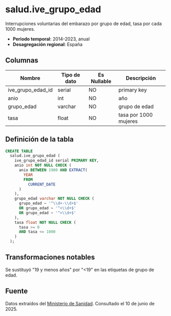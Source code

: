 # salud.ive_grupo_edad

Interrupciones voluntarias del embarazo por grupo de edad, tasa por cada 1000 mujeres.

- **Periodo temporal**: 2014-2023, anual
- **Desagregación regional**: España

## Columnas

| Nombre | Tipo de dato | Es Nullable | Descripción |
| --- | --- | --- | --- |
| ive_grupo_edad_id | serial | NO | primary key |
| anio | int | NO | año |
| grupo_edad | varchar | NO | grupo de edad |
| tasa | float | NO | tasa por 1000 mujeres |

## Definición de la tabla

```sql
CREATE TABLE
  salud.ive_grupo_edad (
    ive_grupo_edad_id serial PRIMARY KEY,
    anio int NOT NULL CHECK (
      anio BETWEEN 1900 AND EXTRACT(
        YEAR
        FROM
          CURRENT_DATE
      )
    ),
    grupo_edad varchar NOT NULL CHECK (
      grupo_edad ~ '^\\d+-\\d+$'
      OR grupo_edad ~ '^<\\d+$'
      OR grupo_edad ~ '^>\\d+$'
    ),
    tasa float NOT NULL CHECK (
      tasa >= 0
      AND tasa <= 1000
    )
  );
```

## Transformaciones notables
Se sustituyó "19 y menos años" por "<19" en las etiquetas de grupo de edad.

## Fuente
Datos extraídos del <a href="https://www.sanidad.gob.es/areas/promocionPrevencion/embarazo/datosEstadisticos.htm#Tabla1" target="_blank">Ministerio de Sanidad</a>.
Consultado el 10 de junio de 2025.
